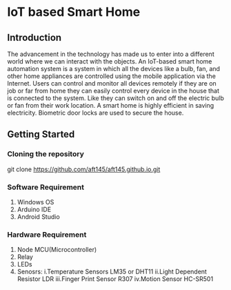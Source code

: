 # IoT based Smart Home
## Introduction
The advancement in the technology has made us to enter into a different world where we can interact with the objects. An IoT-based smart home automation system is a system in which all the devices like a bulb, fan, and other home appliances are controlled using the mobile application via the Internet. Users can control and monitor all devices remotely if they are on job or far from home they can easily control every device in the house that is connected to the system. Like they can switch on and off the electric bulb or fan from their work location. A smart home is highly efficient in saving electricity. Biometric door locks are used to secure the house. 
## Getting Started
### Cloning the repository
git clone https://github.com/aft145/aft145.github.io.git
### Software Requirement
1. Windows OS
2. Arduino IDE
3. Android Studio
### Hardware Requirement
1. Node MCU(Microcontroller)
2. Relay
3. LEDs
4. Senosrs:
i.Temperature Sensors LM35 or DHT11
ii.Light Dependent Resistor LDR
iii.Finger Print Sensor R307
iv.Motion Sensor HC-SR501
